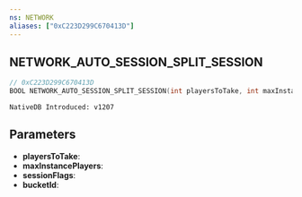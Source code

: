 ```yaml
---
ns: NETWORK
aliases: ["0xC223D299C670413D"]
---
```

## NETWORK_AUTO_SESSION_SPLIT_SESSION

```c
// 0xC223D299C670413D
BOOL NETWORK_AUTO_SESSION_SPLIT_SESSION(int playersToTake, int maxInstancePlayers, int sessionFlags, int bucketId);
```

```
NativeDB Introduced: v1207
```

## Parameters
* **playersToTake**:
* **maxInstancePlayers**:
* **sessionFlags**:
* **bucketId**:
